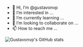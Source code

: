 - 👋 Hi, I’m @gustavonvp
- 👀 I’m interested in ...
- 🌱 I’m currently learning ...
- 💞️ I’m looking to collaborate on ...
- 📫 How to reach me ...

<!---
gustavonvp/gustavonvp is a ✨ special ✨ repository because its `README.md` (this file) appears on your GitHub profile.
You can click the Preview link to take a look at your changes.
--->

![Gustavonvp's GitHub stats](https://github-readme-stats.vercel.app/api?username=gustavonvp&show_icons=true&theme=radical)
